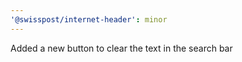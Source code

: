 ```yaml
---
'@swisspost/internet-header': minor
---
```


Added a new button to clear the text in the search bar
